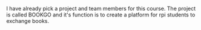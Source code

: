 I have already pick a project and team members for this course.
The project is called BOOKGO and it's function is to create a platform for rpi students to exchange books.  
